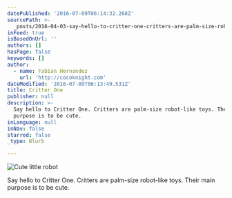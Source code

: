 ```yaml
---
datePublished: '2016-07-09T06:14:32.268Z'
sourcePath: >-
  _posts/2016-04-03-say-hello-to-critter-one-critters-are-palm-size-robot-like.md
inFeed: true
isBasedOnUrl: ''
authors: []
hasPage: false
keywords: []
author:
  - name: Fabian Hernandez
    url: 'http://cocoknight.com'
dateModified: '2016-07-09T06:13:49.531Z'
title: Critter One
publisher: null
description: >-
  Say hello to Critter One. Critters are palm-size robot-like toys. Their main
  purpose is to be cute.
inLanguage: null
inNav: false
starred: false
_type: Blurb

---
```

![Cute little robot](https://the-grid-user-content.s3-us-west-2.amazonaws.com/7b352b29-b09a-4228-952c-793b5b943f22.png)

Say hello to Critter One. Critters are palm-size robot-like toys. Their main purpose is to be cute.